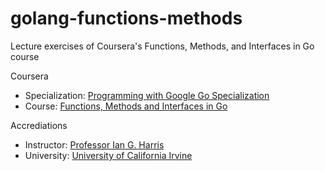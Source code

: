 # golang-functions-methods
Lecture exercises of Coursera's Functions, Methods, and Interfaces in Go course

Coursera
 - Specialization: [Programming with Google Go Specialization](https://www.coursera.org/specializations/google-golang)
 - Course: [Functions, Methods and Interfaces in Go](https://www.coursera.org/learn/golang-functions-methods/)

Accrediations
 - Instructor: [Professor Ian G. Harris](https://www.ics.uci.edu/~harris/)
 - University: [University of California Irvine](https://uci.edu/)
